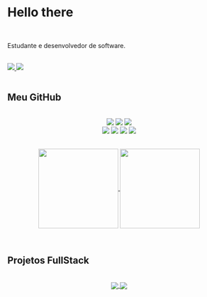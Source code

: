 # Hello there 

<Br>

<p>
Estudante e desenvolvedor de software.
</p>

<Br>

<div> 
    <a href = "mailto:antunespedro222@gmail.com">
      <img src="https://img.shields.io/badge/Gmail-DB4437?style=for-the-badge&logo=gmail&logoColor=white" target="_blank">
    </a>
    <a href="https://www.linkedin.com/in/pedro-henrique-7345b2190" target="_blank">
      <img src="https://img.shields.io/badge/LinkedIn-0072b1?style=for-the-badge&logo=linkedin&logoColor=white" target="_blank">
    </a> 
</div>

<Br>

## Meu GitHub

<Br>

<div align="center">
  <!-- HTML -->
  <img src="https://img.shields.io/badge/-html-e34c26?style=for-the-badge&logo=html5&logoColor=e34c26&labelColor=282828">
  
  <!-- CSS -->
  <img src="https://img.shields.io/badge/-css-2965f1?style=for-the-badge&logo=css3&logoColor=2965f1&labelColor=282828">
  
  <!-- JavaScript -->
  <img src="https://img.shields.io/badge/-JavaScript-f7df1e?style=for-the-badge&logo=javascript&logoColor=f7df1e&labelColor=282828">
</div>
  
<div align="center">
  <!-- TypeScript -->
  <img src="https://img.shields.io/badge/-TypeScript-007acc?style=for-the-badge&logo=typescript&logoColor=007acc&labelColor=282828">
  
  <!-- React -->
  <img src="https://img.shields.io/badge/-React-61DBFB?style=for-the-badge&logo=react&logoColor=61DBFB&labelColor=282828">
  
  <!-- SASS -->
  <img src="https://img.shields.io/badge/-sass-cc6699?style=for-the-badge&logo=sass&logoColor=cc6699&labelColor=282828">
  
  <!-- SpringBoot -->
  <img src="https://img.shields.io/badge/-SpringBoot-63b175?style=for-the-badge&logo=springboot&logoColor=63b175&labelColor=282828">
</div>

<Br>

<p align="center">
  <a href="https://github.com/PedroAntunes222" target="_blank">
    <img height="180em" src="https://github-readme-stats-eight-theta.vercel.app/api?username=PedroAntunes222&show_icons=true&theme=omni&include_all_commits=true&count_private=true" align = "center"/>
    <img height="180em" src="https://github-readme-stats-eight-theta.vercel.app/api/top-langs/?username=PedroAntunes222&layout=compact&langs_count=8&theme=omni" align = "center"/>
  </a>
</p>

<Br>

## Projetos FullStack

<Br>

<div align="center">

  <a href="https://github.com/PedroAntunes222/EstanteVirtual" target="_blank">
   <img align='center' src="https://github-readme-stats.vercel.app/api/pin/?username=PedroAntunes222&repo=frontend-ListaLeitura&theme=algolia" />
  </a>

  <a href="https://github.com/PedroAntunes222/backend-ListaLeitura" target="_blank">
   <img align='center' src="https://github-readme-stats.vercel.app/api/pin/?username=PedroAntunes222&repo=backend-ListaLeitura&theme=algolia" />
  </a>

</div>
